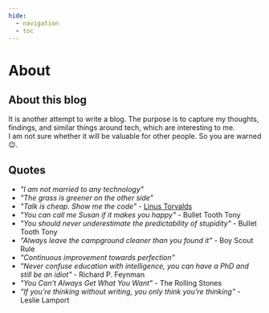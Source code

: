 ```yaml
---
hide:
  - navigation
  - toc
---
```


# About

## About this blog

It is another attempt to write a blog. The purpose is to capture my thoughts, findings, and similar things around tech, which are interesting to me.  
I am not sure whether it will be valuable for other people. So you are warned 😉.

## Quotes

- *"I am not married to any technology"*
- *"The grass is greener on the other side"*
- *"Talk is cheap. Show me the code"* - [Linus Torvalds](https://en.wikiquote.org/wiki/Linus_Torvalds#2000%E2%80%9304)
- *"You can call me Susan if it makes you happy"* - Bullet Tooth Tony
- *"You should never underestimate the predictability of stupidity"* - Bullet Tooth Tony
- *"Always leave the campground cleaner than you found it"* - Boy Scout Rule
- *"Continuous improvement towards perfection"*
- *"Never confuse education with intelligence, you can have a PhD and still be an idiot"* - Richard P. Feynman
- *"You Can’t Always Get What You Want"* - The Rolling Stones
- _"If you’re thinking without writing, you only think you’re thinking"_ - Leslie Lamport
